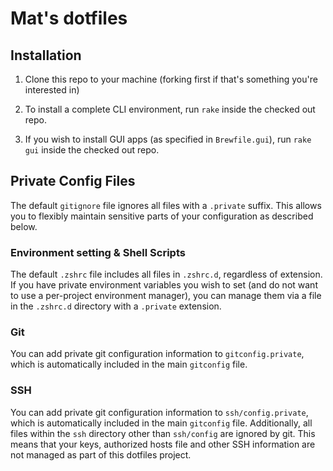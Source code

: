 # Mat's dotfiles

## Installation

1. Clone this repo to your machine (forking first if that's something you're
   interested in)

2. To install a complete CLI environment, run `rake` inside the checked out repo.

3. If you wish to install GUI apps (as specified in `Brewfile.gui`), run `rake gui` inside the checked out repo.


## Private Config Files

The default `gitignore` file ignores all files with a `.private` suffix. This allows you to flexibly maintain sensitive
parts of your configuration as described below.

### Environment setting & Shell Scripts

The default `.zshrc` file includes all files in `.zshrc.d`, regardless of extension. If you have private environment
variables you wish to set (and do not want to use a per-project environment manager), you can manage them via a file in
the `.zshrc.d` directory with a `.private` extension.

### Git 

You can add private git configuration information to `gitconfig.private`, which is automatically included in the main
`gitconfig` file.

### SSH 

You can add private git configuration information to `ssh/config.private`, which is automatically included in the main
`gitconfig` file. Additionally, all files within the `ssh` directory other than `ssh/config` are ignored by git. This
means that your keys, authorized hosts file and other SSH information are not managed as part of this dotfiles project.

